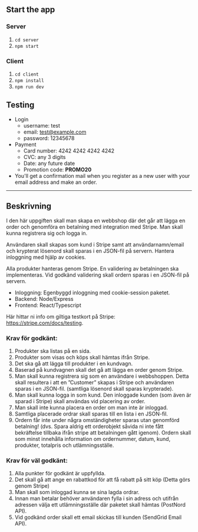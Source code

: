 ## Start the app
### Server
1. ```cd server```
2. ```npm start```

### Client
1. ```cd client```
2. ```npm install```
3. ```npm run dev```

## Testing
* Login
    * username: test
    * email: test@example.com
    * password: 12345678
* Payment
    * Card number: 4242 4242 4242 4242
    * CVC: any 3 digits  
    * Date: any future date
    * Promotion code:  **PROMO20**
* You'll get a confirmation mail when you register as a new user with your email address and make an order.

---

## Beskrivning
I den här uppgiften skall man skapa en webbshop där det går att lägga en order och genomföra en betalning med integration med Stripe. 
Man skall kunna registrera sig och logga in. 

Användaren skall skapas som kund i Stripe samt att användarnamn/email och krypterat lösenord skall sparas i en JSON-fil på servern. 
Hantera inloggning med hjälp av cookies. 

Alla produkter hanteras genom Stripe. En validering av betalningen ska implementeras.
Vid godkänd validering skall ordern sparas i en JSON-fil på servern.

* Inloggning: Egenbyggd inloggning med cookie-session paketet.
* Backend: Node/Express
* Frontend: React/Typescript

Här hittar ni info om giltiga testkort på Stripe: https://stripe.com/docs/testing.

### Krav för godkänt:
1. Produkter ska listas på en sida. 
2. Produkter som visas och köps skall hämtas ifrån Stripe.
3. Det ska gå att lägga till produkter i en kundvagn.
4. Baserad på kundvagnen skall det gå att lägga en order genom Stripe.
5. Man skall kunna registrera sig som en användare i webbshoppen. Detta skall resultera i att en ”Customer” skapas i Stripe och användaren sparas i en JSON-fil. (samtliga lösenord skall sparas krypterade).
6. Man skall kunna logga in som kund. Den inloggade kunden (som även är sparad i Stripe) skall användas vid placering av order.
7. Man skall inte kunna placera en order om man inte är inloggad.
8. Samtliga placerade ordrar skall sparas till en lista i en JSON-fil.
9. Ordern får inte under några omständigheter sparas utan genomförd betalning! (dvs. Spara aldrig ett orderobjekt såvida ni inte fått bekräftelse tillbaka ifrån stripe att betalningen gått igenom). Ordern skall som minst innehålla information om ordernummer, datum, kund, produkter, totalpris och utlämningsställe.

### Krav för väl godkänt:
1. Alla punkter för godkänt är uppfyllda.
2. Det skall gå att ange en rabattkod för att få rabatt på sitt köp (Detta görs genom Stripe)
3. Man skall som inloggad kunna se sina lagda ordrar.
4. Innan man betalar behöver användaren fylla i sin adress och utifrån adressen välja ett utlämningsställe där paketet skall hämtas (PostNord API).
5. Vid godkänd order skall ett email skickas till kunden (SendGrid Email API).
